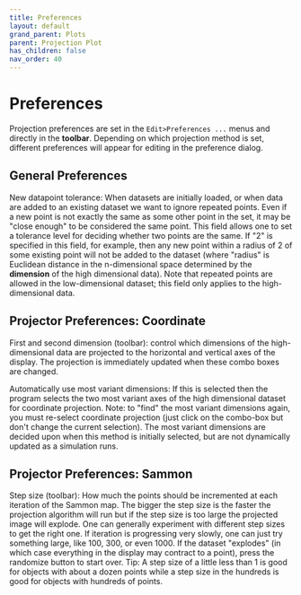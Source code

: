 ```yaml
---
title: Preferences
layout: default
grand_parent: Plots
parent: Projection Plot
has_children: false
nav_order: 40
---
```


# Preferences

Projection preferences are set in the `Edit>Preferences ...` menus and directly in the **toolbar**. Depending on which projection method is set, different preferences will appear for editing in the preference dialog.

## General Preferences

New datapoint tolerance: When datasets are initially loaded, or when data are added to an existing dataset we want to ignore repeated points. Even if a new point is not exactly the same as some other point in the set, it may be "close enough" to be considered the same point. This field allows one to set a tolerance level for deciding whether two points are the same. If "2" is specified in this field, for example, then any new point within a radius of 2 of some existing point will not be added to the dataset (where "radius" is Euclidean distance in the n-dimensional space determined by the **dimension** of the high dimensional data). Note that repeated points are allowed in the low-dimensional dataset; this field only applies to the high-dimensional data.

## Projector Preferences: Coordinate

First and second dimension (toolbar): control which dimensions of the high-dimensional data are projected to the horizontal and vertical axes of the display. The projection is immediately updated when these combo boxes are changed.

Automatically use most variant dimensions: If this is selected then the program selects the two most variant axes of the high dimensional dataset for coordinate projection. Note: to "find" the most variant dimensions again, you must re-select coordinate projection (just click on the combo-box but don't change the current selection). The most variant dimensions are decided upon when this method is initially selected, but are not dynamically updated as a simulation runs.

## Projector Preferences: Sammon

Step size (toolbar): How much the points should be incremented at each iteration of the Sammon map. The bigger the step size is the faster the projection algorithm will run but if the step size is too large the projected image will explode. One can generally experiment with different step sizes to get the right one. If iteration is progressing very slowly, one can just try something large, like 100, 300, or even 1000. If the dataset "explodes" (in which case everything in the display may contract to a point), press the randomize button to start over. Tip: A step size of a little less than 1 is good for objects with about a dozen points while a step size in the hundreds is good for objects with hundreds of points.